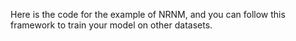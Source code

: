 Here is the code for the example of NRNM, and you can follow this framework to train your model on other datasets.
